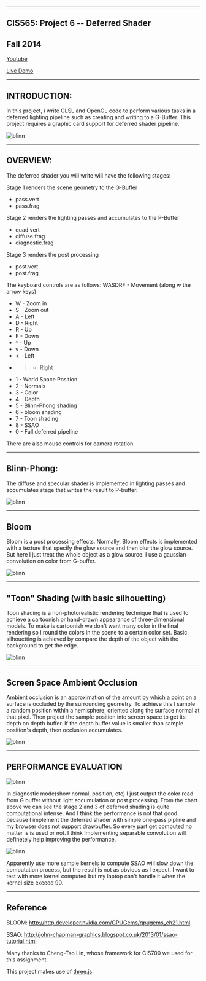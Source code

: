------------------------------------------------------------------------------
CIS565: Project 6 -- Deferred Shader
-------------------------------------------------------------------------------
Fall 2014
-------------------------------------------------------------------------------

[Youtube](https://www.youtube.com/watch?v=ggUH_oqFYuo&feature=youtu.be)

[Live Demo](http://xjma.github.io/Project6-DeferredShader/)

-------------------------------------------------------------------------------
INTRODUCTION:
-------------------------------------------------------------------------------

In this project, i write GLSL and OpenGL code to perform various tasks in a deferred lighting pipeline such as creating and writing to a G-Buffer. This project requires a graphic card support for deferred shader pipeline.

![blinn](https://raw.githubusercontent.com/XJMa/Project6-DeferredShader/master/screenshots/diffuseSpec.jpg)

-------------------------------------------------------------------------------
OVERVIEW:
-------------------------------------------------------------------------------
The deferred shader you will write will have the following stages:

Stage 1 renders the scene geometry to the G-Buffer
* pass.vert
* pass.frag

Stage 2 renders the lighting passes and accumulates to the P-Buffer
* quad.vert
* diffuse.frag
* diagnostic.frag

Stage 3 renders the post processing
* post.vert
* post.frag

The keyboard controls are as follows:
WASDRF - Movement (along w the arrow keys)
* W - Zoom in
* S - Zoom out
* A - Left
* D - Right
* R - Up
* F - Down
* ^ - Up
* v - Down
* < - Left
* > - Right
* 1 - World Space Position
* 2 - Normals
* 3 - Color
* 4 - Depth
* 5 - Blinn-Phong shading
* 6 - bloom shading
* 7 - Toon shading
* 8 - SSAO
* 0 - Full deferred pipeline

There are also mouse controls for camera rotation.

-------------------------------------------------------------------------------
Blinn-Phong:
-------------------------------------------------------------------------------

The diffuse and specular shader is implemented in lighting passes and accumulates stage that writes the result to P-buffer.

![blinn](https://raw.githubusercontent.com/XJMa/Project6-DeferredShader/master/screenshots/diffuseSpec.jpg)

-------------------------------------------------------------------------------
Bloom
-------------------------------------------------------------------------------
Bloom is a post processing effects. Normally, Bloom effects is implemented with a texture that specify the glow source and then blur the glow source. But here I just treat the whole object as a glow source. I use a gaussian convolution on color from G-buffer.

![blinn](https://raw.githubusercontent.com/XJMa/Project6-DeferredShader/master/screenshots/bloom.jpg)

-------------------------------------------------------------------------------
"Toon" Shading (with basic silhouetting)
-------------------------------------------------------------------------------

Toon shading is a non-photorealistic rendering technique that is used to achieve a cartoonish or hand-drawn appearance of three-dimensional models. To make is cartoonish we don't want many color in the final rendering so I round the colors in the scene to a certain color set. Basic silhouetting is achieved by compare the depth of the object with the background to get the edge.

![blinn](https://raw.githubusercontent.com/XJMa/Project6-DeferredShader/master/screenshots/toon.jpg)

-------------------------------------------------------------------------------
Screen Space Ambient Occlusion
-------------------------------------------------------------------------------
Ambient occlusion is an approximation of the amount by which a point on a surface is occluded by the surrounding geometry. To achieve this I sample a random position within a hemisphere, oriented along the surface normal at that pixel. Then project the sample position into screen space to get its depth on depth buffer. If the depth buffer value is smaller than sample position's depth, then occlusion accumulates.

![blinn](https://raw.githubusercontent.com/XJMa/Project6-DeferredShader/master/screenshots/SSAO.jpg)

-------------------------------------------------------------------------------
PERFORMANCE EVALUATION
-------------------------------------------------------------------------------

![blinn](https://raw.githubusercontent.com/XJMa/Project6-DeferredShader/master/screenshots/performance1.jpg)

In diagnostic mode(show normal, position, etc) I just output the color read from G buffer without light accumulation or post processing. From the chart above we can see the stage 2 and 3 of deferred shading is quite computational intense. And I think the performance is not that good because I implement the deferred shader with simple one-pass pipline and my browser does not support drawbuffer. So every part get computed no matter is is used or not. I think  Implementing separable convolution will definetely help improving the performance.  

![blinn](https://raw.githubusercontent.com/XJMa/Project6-DeferredShader/master/screenshots/performance2.jpg)

Apparently use more sample kernels to compute SSAO will slow down the computation process, but the result is not as obvious as I expect. I want to test with more kernel computed but my laptop can't handle it when the kernel size exceed 90. 

---
Reference
---
BLOOM: http://http.developer.nvidia.com/GPUGems/gpugems_ch21.html

SSAO: http://john-chapman-graphics.blogspot.co.uk/2013/01/ssao-tutorial.html

Many thanks to Cheng-Tso Lin, whose framework for CIS700 we used for this
assignment.

This project makes use of [three.js](http://www.threejs.org).
